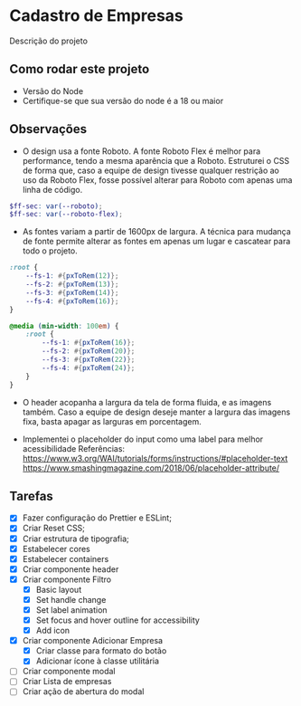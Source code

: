 # Cadastro de Empresas

Descrição do projeto

## Como rodar este projeto

- Versão do Node
- Certifique-se que sua versão do node é a 18 ou maior

## Observações

- O design usa a fonte Roboto. A fonte Roboto Flex é melhor para performance, tendo a mesma aparência que a Roboto. Estruturei o CSS de forma que, caso a equipe de design tivesse qualquer restrição ao uso da Roboto Flex, fosse possível alterar para Roboto com apenas uma linha de código.

```scss
$ff-sec: var(--roboto);
$ff-sec: var(--roboto-flex);
```

- As fontes variam a partir de 1600px de largura. A técnica para mudança de fonte permite alterar as fontes em apenas um lugar e cascatear para todo o projeto.

```scss
:root {
	--fs-1: #{pxToRem(12)};
	--fs-2: #{pxToRem(13)};
	--fs-3: #{pxToRem(14)};
	--fs-4: #{pxToRem(16)};
}

@media (min-width: 100em) {
	:root {
		--fs-1: #{pxToRem(16)};
		--fs-2: #{pxToRem(20)};
		--fs-3: #{pxToRem(22)};
		--fs-4: #{pxToRem(24)};
	}
}
```

- O header acopanha a largura da tela de forma fluida, e as imagens também.
  Caso a equipe de design deseje manter a largura das imagens fixa, basta apagar as larguras em porcentagem.

- Implementei o placeholder do input como uma label para melhor acessibilidade
  Referências:
  https://www.w3.org/WAI/tutorials/forms/instructions/#placeholder-text
  https://www.smashingmagazine.com/2018/06/placeholder-attribute/

## Tarefas

- [x] Fazer configuração do Prettier e ESLint;
- [x] Criar Reset CSS;
- [x] Criar estrutura de tipografia;
- [x] Estabelecer cores
- [x] Estabelecer containers
- [x] Criar componente header
- [x] Criar componente Filtro
  - [x] Basic layout
  - [x] Set handle change
  - [x] Set label animation
  - [x] Set focus and hover outline for accessibility
  - [x] Add icon
- [x] Criar componente Adicionar Empresa
  - [x] Criar classe para formato do botão
  - [x] Adicionar ícone à classe utilitária
- [ ] Criar componente modal
- [ ] Criar Lista de empresas
- [ ] Criar ação de abertura do modal
